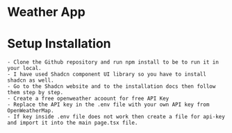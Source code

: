 # Weather App

# Setup Installation

    - Clone the Github repository and run npm install to be to run it in your local.
    - I have used Shadcn component UI library so you have to install shadcn as well.
    - Go to the Shadcn website and to the installation docs then follow them step by step.
    - Create a free openweather acoount for free API Key
    - Replace the API key in the .env file with your own API key from OpenWeatherMap.
    - If key inside .env file does not work then create a file for api-key and import it into the main page.tsx file.

